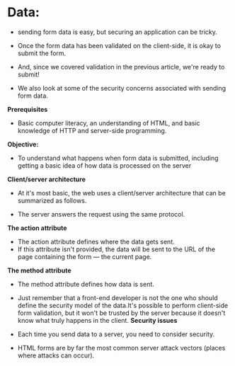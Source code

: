 # Data:

- sending form data is easy, but securing an application can be tricky. 
- Once the form data has been validated on the client-side, it is okay to submit the form. 
- And, since we covered validation in the previous article, we're ready to submit! 

- We also look at some of the security concerns associated with sending form data.

**Prerequisites**

- Basic computer literacy, an understanding of HTML, and basic knowledge of HTTP and server-side programming.

**Objective:**

- To understand what happens when form data is submitted, including getting a basic idea of how data is processed on the server

**Client/server architecture**

- At it's most basic, the web uses a client/server architecture that can be summarized as follows. 

- The server answers the request using the same protocol.

**The action attribute**

- The action attribute defines where the data gets sent.
- If this attribute isn't provided, the data will be sent to the URL of the page containing the form — the current page.

**The method attribute**

- The method attribute defines how data is sent. 

- Just remember that a front-end developer is not the one who should define the security model of the data.It's possible to perform client-side form validation, but it won't be trusted by the server because it doesn't know what truly happens in the client.
**Security issues**

- Each time you send data to a server, you need to consider security. 

- HTML forms are by far the most common server attack vectors (places where attacks can occur). 

